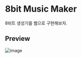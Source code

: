 # 8bit Music Maker
8비트 생성기를 웹으로 구현해보자.

## Preview
![image](https://user-images.githubusercontent.com/29361570/127011927-03d9b35a-1d0b-4d4f-b76c-c976794d6673.png)
